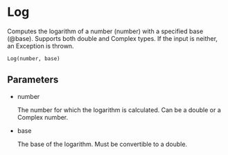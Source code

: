 # Log

Computes the logarithm of a number (number) with a specified base (@base). Supports both double and Complex types. If the input is neither, an Exception is thrown.

`Log(number, base)`

## Parameters

* number

    The number for which the logarithm is calculated. Can be a double or a Complex number.

* base

    The base of the logarithm. Must be convertible to a double.